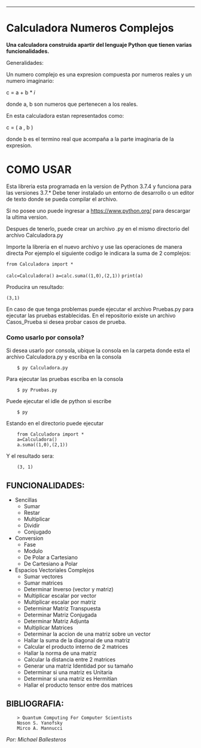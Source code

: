 ---------------------------------------
# Calculadora Numeros Complejos

**Una calculadora construida apartir del lenguaje Python que tienen varias funcionalidades.**

Generalidades:

Un numero complejo es una expresion compuesta por numeros reales y un numero imaginario:

c = a + b * *i*


donde a, b son numeros que pertenecen a los reales.

En esta calculadora estan representados como:


c = ( a , b )


donde b es el termino real que acompaña a la parte imaginaria de la expresion.

# COMO USAR

Esta libreria esta programada en la version de Python 3.7.4 y funciona para las versiones 3.7.* 
Debe tener instalado un entorno de desarrollo o un editor de texto donde se pueda compilar el archivo.

Si no posee uno puede ingresar a https://www.python.org/ para descargar la ultima version.


Despues de tenerlo, puede crear un archivo .py en el mismo directorio del archivo Calculadora.py

Importe la libreria en el nuevo archivo y use las operaciones de manera directa
Por ejemplo el siguiente codigo le indicara la suma de 2 complejos:

`from Calculadora import *`

`calc=Calculadora()`
`a=calc.suma((1,0),(2,1))`
`print(a)`

Producira un resultado:

`(3,1)`

En caso de que tenga problemas puede ejecutar el archivo Pruebas.py para ejecutar las pruebas establecidas.
En el repositorio existe un archivo Casos_Prueba si desea probar casos de prueba.

### Como usarlo por consola?

Si desea usarlo por consola, ubique la consola en la carpeta donde esta el archivo Calculadora.py y escriba en la consola

        $ py Calculadora.py

Para ejecutar las pruebas escriba en la consola

        $ py Pruebas.py
        
Puede ejecutar el idle de python si escribe

        $ py

Estando en el directorio puede ejecutar 

        from Calculadora import *
        a=Calculadora()
        a.suma((1,0),(2,1))
        
Y el resultado sera:

        (3, 1)

## FUNCIONALIDADES:
* Sencillas
    - Sumar
    - Restar
    - Multiplicar
    - Dividir
    - Conjugado
* Conversion
    - Fase
    - Modulo
    - De Polar a Cartesiano
    - De Cartesiano a Polar
* Espacios Vectoriales Complejos
    - Sumar vectores
    - Sumar matrices
    - Determinar Inverso (vector y matriz)
    - Multiplicar escalar por vector
    - Multiplicar escalar por matriz
    - Determinar Matriz Transpuesta
    - Determinar Matriz Conjugada
    - Determinar Matriz Adjunta
    - Multiplicar Matrices
    - Determinar la accion de una matriz sobre un vector
    - Hallar la suma de la diagonal de una matriz
    - Calcular el producto interno de 2 matrices
    - Hallar la norma de una matriz
    - Calcular la distancia entre 2 matrices
    - Generar una matriz Identidad por su tamaño
    - Determinar si una matriz es Unitaria
    - Determinar si una matriz es Hermitian
    - Hallar el producto tensor entre dos matrices
    
    
## BIBLIOGRAFIA:


        > Quantum Computing For Computer Scientists 
        Noson S. Yanofsky 
        Mirco A. Mannucci
    
    
    
*Por: Michael Ballesteros*
